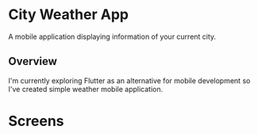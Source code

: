 # City Weather App

A mobile application displaying information of your current city.

## Overview

I'm currently exploring Flutter as an alternative for mobile development so I've created simple weather mobile application.

# Screens
